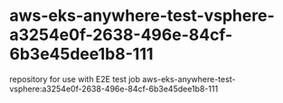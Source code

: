 # aws-eks-anywhere-test-vsphere-a3254e0f-2638-496e-84cf-6b3e45dee1b8-111
repository for use with E2E test job aws-eks-anywhere-test-vsphere:a3254e0f-2638-496e-84cf-6b3e45dee1b8-111

